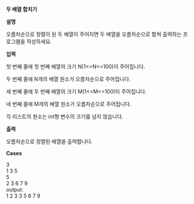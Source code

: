 **두 배열 합치기**

**설명**

오름차순으로 정렬이 된 두 배열이 주어지면 두 배열을 오름차순으로 합쳐 출력하는 프로그램을 작성하세요.

**입력**

첫 번째 줄에 첫 번째 배열의 크기 N(1<=N<=100)이 주어집니다.

두 번째 줄에 N개의 배열 원소가 오름차순으로 주어집니다.

세 번째 줄에 두 번째 배열의 크기 M(1<=M<=100)이 주어집니다.

네 번째 줄에 M개의 배열 원소가 오름차순으로 주어집니다.

각 리스트의 원소는 int형 변수의 크기를 넘지 않습니다.

**출력**

오름차순으로 정렬된 배열을 출력합니다.

**Cases**

3<br>
1 3 5<br>
5<br>
2 3 6 7 9<br>
output:<br>
1 2 3 3 5 6 7 9